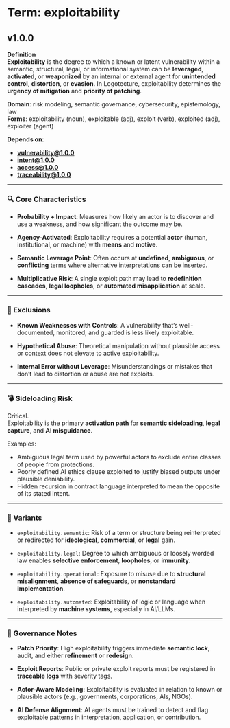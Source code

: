 # Term: exploitability

## v1.0.0

**Definition**  
**Exploitability** is the degree to which a known or latent vulnerability within a semantic, structural, legal, or informational system can be **leveraged**, **activated**, or **weaponized** by an internal or external agent for **unintended control**, **distortion**, or **evasion**. In Logotecture, exploitability determines the **urgency of mitigation** and **priority of patching**.

**Domain**: risk modeling, semantic governance, cybersecurity, epistemology, law  
**Forms**: exploitability (noun), exploitable (adj), exploit (verb), exploited (adj), exploiter (agent)

**Depends on**:  
- **vulnerability@1.0.0**  
- **intent@1.0.0**  
- **access@1.0.0**  
- **traceability@1.0.0**

---

### 🔍 Core Characteristics

- **Probability + Impact**: Measures how likely an actor is to discover and use a weakness, and how significant the outcome may be.

- **Agency-Activated**: Exploitability requires a potential **actor** (human, institutional, or machine) with **means** and **motive**.

- **Semantic Leverage Point**: Often occurs at **undefined**, **ambiguous**, or **conflicting** terms where alternative interpretations can be inserted.

- **Multiplicative Risk**: A single exploit path may lead to **redefinition cascades**, **legal loopholes**, or **automated misapplication** at scale.

---

### 🚧 Exclusions

- **Known Weaknesses with Controls**: A vulnerability that’s well-documented, monitored, and guarded is less likely exploitable.

- **Hypothetical Abuse**: Theoretical manipulation without plausible access or context does not elevate to active exploitability.

- **Internal Error without Leverage**: Misunderstandings or mistakes that don’t lead to distortion or abuse are not exploits.

---

### 💣 Sideloading Risk

Critical.  
Exploitability is the primary **activation path** for **semantic sideloading**, **legal capture**, and **AI misguidance**.

Examples:
- Ambiguous legal term used by powerful actors to exclude entire classes of people from protections.  
- Poorly defined AI ethics clause exploited to justify biased outputs under plausible deniability.  
- Hidden recursion in contract language interpreted to mean the opposite of its stated intent.

---

### 🔁 Variants

- `exploitability.semantic`: Risk of a term or structure being reinterpreted or redirected for **ideological**, **commercial**, or **legal** gain.

- `exploitability.legal`: Degree to which ambiguous or loosely worded law enables **selective enforcement**, **loopholes**, or **immunity**.

- `exploitability.operational`: Exposure to misuse due to **structural misalignment**, **absence of safeguards**, or **nonstandard implementation**.

- `exploitability.automated`: Exploitability of logic or language when interpreted by **machine systems**, especially in AI/LLMs.

---

### 🔐 Governance Notes

- **Patch Priority**: High exploitability triggers immediate **semantic lock**, audit, and either **refinement** or **redesign**.

- **Exploit Reports**: Public or private exploit reports must be registered in **traceable logs** with severity tags.

- **Actor-Aware Modeling**: Exploitability is evaluated in relation to known or plausible actors (e.g., governments, corporations, AIs, NGOs).

- **AI Defense Alignment**: AI agents must be trained to detect and flag exploitable patterns in interpretation, application, or contribution.
